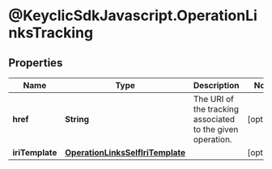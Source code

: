 # @KeyclicSdkJavascript.OperationLinksTracking

## Properties
Name | Type | Description | Notes
------------ | ------------- | ------------- | -------------
**href** | **String** | The URI of the tracking associated to the given operation. | [optional] 
**iriTemplate** | [**OperationLinksSelfIriTemplate**](OperationLinksSelfIriTemplate.md) |  | [optional] 


